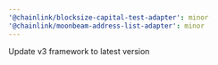 ```yaml
---
'@chainlink/blocksize-capital-test-adapter': minor
'@chainlink/moonbeam-address-list-adapter': minor
---
```


Update v3 framework to latest version
